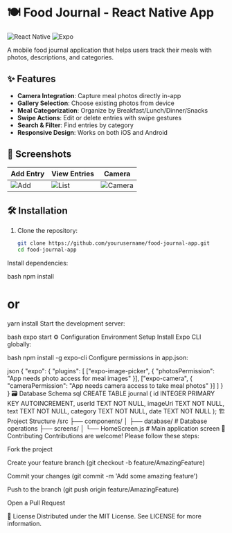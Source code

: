 # 🍽️ Food Journal - React Native App

![React Native](https://img.shields.io/badge/react_native-%2320232a.svg?style=for-the-badge&logo=react&logoColor=%2361DAFB)
![Expo](https://img.shields.io/badge/expo-1C1E24?style=for-the-badge&logo=expo&logoColor=#D04A37)

A mobile food journal application that helps users track their meals with photos, descriptions, and categories.

## ✨ Features

- **Camera Integration**: Capture meal photos directly in-app
- **Gallery Selection**: Choose existing photos from device
- **Meal Categorization**: Organize by Breakfast/Lunch/Dinner/Snacks
- **Swipe Actions**: Edit or delete entries with swipe gestures
- **Search & Filter**: Find entries by category
- **Responsive Design**: Works on both iOS and Android

## 📸 Screenshots

| Add Entry | View Entries | Camera |
|-----------|-------------|--------|
| ![Add](screenshots/add.jpg) | ![List](screenshots/list.jpg) | ![Camera](screenshots/camera.jpg) |

## 🛠️ Installation

1. Clone the repository:
   ```bash
   git clone https://github.com/yourusername/food-journal-app.git
   cd food-journal-app
Install dependencies:

bash
npm install
# or
yarn install
Start the development server:

bash
expo start
⚙️ Configuration
Environment Setup
Install Expo CLI globally:

bash
npm install -g expo-cli
Configure permissions in app.json:

json
{
  "expo": {
    "plugins": [
      ["expo-image-picker", {
        "photosPermission": "App needs photo access for meal images"
      }],
      ["expo-camera", {
        "cameraPermission": "App needs camera access to take meal photos"
      }]
    ]
  }
}
🗃️ Database Schema
sql
CREATE TABLE journal (
  id INTEGER PRIMARY KEY AUTOINCREMENT,
  userId TEXT NOT NULL,
  imageUri TEXT NOT NULL,
  text TEXT NOT NULL,
  category TEXT NOT NULL,
  date TEXT NOT NULL
);
🏗️ Project Structure
/src
├── components/
│   ├── database/       # Database operations
├── screens/
│   └── HomeScreen.js   # Main application screen
🤝 Contributing
Contributions are welcome! Please follow these steps:

Fork the project

Create your feature branch (git checkout -b feature/AmazingFeature)

Commit your changes (git commit -m 'Add some amazing feature')

Push to the branch (git push origin feature/AmazingFeature)

Open a Pull Request

📄 License
Distributed under the MIT License. See LICENSE for more information.
